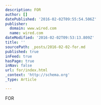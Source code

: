 ```yaml
---
description: FOR
author: []
datePublished: '2016-02-02T09:55:54.506Z'
publisher:
  domain: www.wired.com
  name: wired.com
dateModified: '2016-02-02T09:53:13.809Z'
title: ''
sourcePath: _posts/2016-02-02-for.md
published: true
inFeed: true
hasPage: true
inNav: false
url: for/index.html
_context: 'http://schema.org'
_type: Article

---
```

FOR